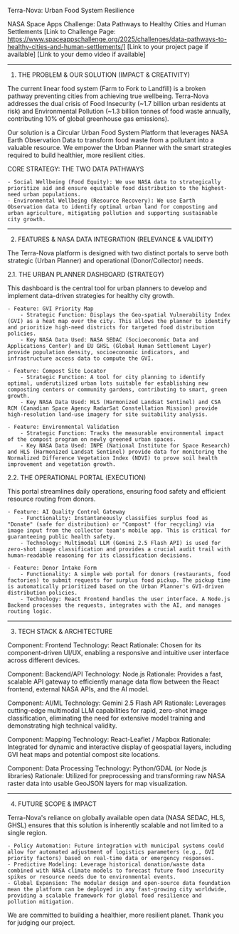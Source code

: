 Terra-Nova: Urban Food System Resilience

NASA Space Apps Challenge: Data Pathways to Healthy Cities and Human Settlements
[Link to Challenge Page: https://www.spaceappschallenge.org/2025/challenges/data-pathways-to-healthy-cities-and-human-settlements/]
[Link to your project page if available]
[Link to your demo video if available]

-----

1. THE PROBLEM & OUR SOLUTION (IMPACT & CREATIVITY)

The current linear food system (Farm to Fork to Landfill) is a broken pathway preventing cities from achieving true wellbeing. Terra-Nova addresses the dual crisis of Food Insecurity (~1.7 billion urban residents at risk) and Environmental Pollution (~1.3 billion tonnes of food waste annually, contributing 10% of global greenhouse gas emissions).

Our solution is a Circular Urban Food System Platform that leverages NASA Earth Observation Data to transform food waste from a pollutant into a valuable resource. We empower the Urban Planner with the smart strategies required to build healthier, more resilient cities.

CORE STRATEGY: THE TWO DATA PATHWAYS

    - Social Wellbeing (Food Equity): We use NASA data to strategically prioritize aid and ensure equitable food distribution to the highest-need urban populations.
    - Environmental Wellbeing (Resource Recovery): We use Earth Observation data to identify optimal urban land for composting and urban agriculture, mitigating pollution and supporting sustainable city growth.

-----

2. FEATURES & NASA DATA INTEGRATION (RELEVANCE & VALIDITY)

The Terra-Nova platform is designed with two distinct portals to serve both strategic (Urban Planner) and operational (Donor/Collector) needs.

2.1. THE URBAN PLANNER DASHBOARD (STRATEGY)

This dashboard is the central tool for urban planners to develop and implement data-driven strategies for healthy city growth.

    - Feature: GVI Priority Map
        - Strategic Function: Displays the Geo-spatial Vulnerability Index (GVI) as a heat map over the city. This allows the planner to identify and prioritize high-need districts for targeted food distribution policies.
        - Key NASA Data Used: NASA SEDAC (Socioeconomic Data and Applications Center) and EU GHSL (Global Human Settlement Layer) provide population density, socioeconomic indicators, and infrastructure access data to compute the GVI.

    - Feature: Compost Site Locator
        - Strategic Function: A tool for city planning to identify optimal, underutilized urban lots suitable for establishing new composting centers or community gardens, contributing to smart, green growth.
        - Key NASA Data Used: HLS (Harmonized Landsat Sentinel) and CSA RCM (Canadian Space Agency RadarSat Constellation Mission) provide high-resolution land-use imagery for site suitability analysis.

    - Feature: Environmental Validation
        - Strategic Function: Tracks the measurable environmental impact of the compost program on newly greened urban spaces.
        - Key NASA Data Used: INPE (National Institute for Space Research) and HLS (Harmonized Landsat Sentinel) provide data for monitoring the Normalized Difference Vegetation Index (NDVI) to prove soil health improvement and vegetation growth.

2.2. THE OPERATIONAL PORTAL (EXECUTION)

This portal streamlines daily operations, ensuring food safety and efficient resource routing from donors.

    - Feature: AI Quality Control Gateway
        - Functionality: Instantaneously classifies surplus food as "Donate" (safe for distribution) or "Compost" (for recycling) via image input from the collector team's mobile app. This is critical for guaranteeing public health safety.
        - Technology: Multimodal LLM (Gemini 2.5 Flash API) is used for zero-shot image classification and provides a crucial audit trail with human-readable reasoning for its classification decisions.

    - Feature: Donor Intake Form
        - Functionality: A simple web portal for donors (restaurants, food factories) to submit requests for surplus food pickup. The pickup time is automatically prioritized based on the Urban Planner's GVI-driven distribution policies.
        - Technology: React Frontend handles the user interface. A Node.js Backend processes the requests, integrates with the AI, and manages routing logic.

-----

3. TECH STACK & ARCHITECTURE

Component: Frontend
Technology: React
Rationale: Chosen for its component-driven UI/UX, enabling a responsive and intuitive user interface across different devices.

Component: Backend/API
Technology: Node.js
Rationale: Provides a fast, scalable API gateway to efficiently manage data flow between the React frontend, external NASA APIs, and the AI model.

Component: AI/ML
Technology: Gemini 2.5 Flash API
Rationale: Leverages cutting-edge multimodal LLM capabilities for rapid, zero-shot image classification, eliminating the need for extensive model training and demonstrating high technical validity.

Component: Mapping
Technology: React-Leaflet / Mapbox
Rationale: Integrated for dynamic and interactive display of geospatial layers, including GVI heat maps and potential compost site locations.

Component: Data Processing
Technology: Python/GDAL (or Node.js libraries)
Rationale: Utilized for preprocessing and transforming raw NASA raster data into usable GeoJSON layers for map visualization.


-----

4. FUTURE SCOPE & IMPACT

Terra-Nova's reliance on globally available open data (NASA SEDAC, HLS, GHSL) ensures that this solution is inherently scalable and not limited to a single region.

    - Policy Automation: Future integration with municipal systems could allow for automated adjustment of logistics parameters (e.g., GVI priority factors) based on real-time data or emergency responses.
    - Predictive Modeling: Leverage historical donation/waste data combined with NASA climate models to forecast future food insecurity spikes or resource needs due to environmental events.
    - Global Expansion: The modular design and open-source data foundation mean the platform can be deployed in any fast-growing city worldwide, providing a scalable framework for global food resilience and pollution mitigation.


We are committed to building a healthier, more resilient planet. Thank you for judging our project.
